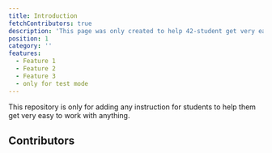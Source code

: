 ```yaml
---
title: Introduction
fetchContributors: true
description: 'This page was only created to help 42-student get very easy work with anything'
position: 1
category: ''
features:
  - Feature 1
  - Feature 2
  - Feature 3
  - only for test mode
---
```

This repository is only for adding any instruction for students to help them get very easy to work with anything.


## Contributors

<contributors :items="$contributors"></contributors>